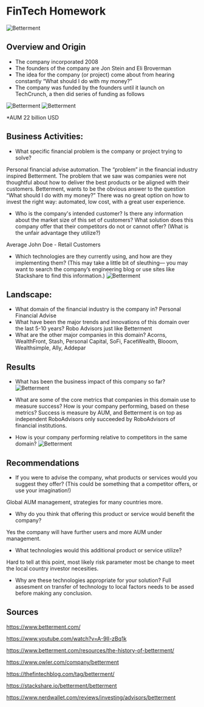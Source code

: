# FinTech Homework
![Betterment](Betterment.png)

## Overview and Origin

* The company incorporated 2008
* The founders of the company are Jon Stein and Eli Broverman
* The idea for the company (or project) come about from hearing constantly “What should I do with my money?”
* The company was funded by the founders until it launch on TechCrunch, a then did series of funding as follows

![Betterment](Capitalraised.png)
![Betterment](Fundingrounds.png)

*AUM 22 billion USD

## Business Activities:

* What specific financial problem is the company or project trying to solve?

Personal financial advise automation. The “problem” in the financial industry inspired Betterment. The problem that we saw was companies were not thoughtful about how to deliver the best products or be aligned with their customers. Betterment, wants to be the obvious answer to the question “What should I do with my money?” There was no great option on how to invest the right way: automated, low cost, with a great user experience. 
 
* Who is the company's intended customer?  Is there any information about the market size of this set of customers?
What solution does this company offer that their competitors do not or cannot offer? (What is the unfair advantage they utilize?)

Average John Doe - Retail Customers

* Which technologies are they currently using, and how are they implementing them? (This may take a little bit of sleuthing–– you may want to search the company’s engineering blog or use sites like Stackshare to find this information.)
![Betterment](TechStack.png)


## Landscape:

* What domain of the financial industry is the company in?
Personal Financial Advise
* What have been the major trends and innovations of this domain over the last 5-10 years?
Robo Advisors just like Betterment
* What are the other major companies in this domain?
Acorns, WealthFront, Stash, Personal Capital, SoFi, FacetWealth, Blooom, Wealthsimple, Ally, Addepar

## Results

* What has been the business impact of this company so far?
![Betterment](competidors.png)

* What are some of the core metrics that companies in this domain use to measure success? How is your company performing, based on these metrics?
Success is measure by AUM, and Betterment is on top as independent RoboAdvisors only succeeded by RoboAdvisors of financial institutions.
* How is your company performing relative to competitors in the same domain?
![Betterment](AUM.png)

## Recommendations

* If you were to advise the company, what products or services would you suggest they offer? (This could be something that a competitor offers, or use your imagination!)

Global AUM management, strategies for many countries more.

* Why do you think that offering this product or service would benefit the company?

Yes the company will have further users and more AUM under management.

* What technologies would this additional product or service utilize?

Hard to tell at this point, most likely risk parameter most be change to meet the local country investor necesities.

* Why are these technologies appropriate for your solution?
Full assesment on transfer of technology to local factors needs to be assed before making any conclusion.


## Sources

https://www.betterment.com/

https://www.youtube.com/watch?v=A-9II-zBq1k

https://www.betterment.com/resources/the-history-of-betterment/ 

https://www.owler.com/company/betterment 

https://thefintechblog.com/tag/betterment/ 

https://stackshare.io/betterment/betterment 

https://www.nerdwallet.com/reviews/investing/advisors/betterment




